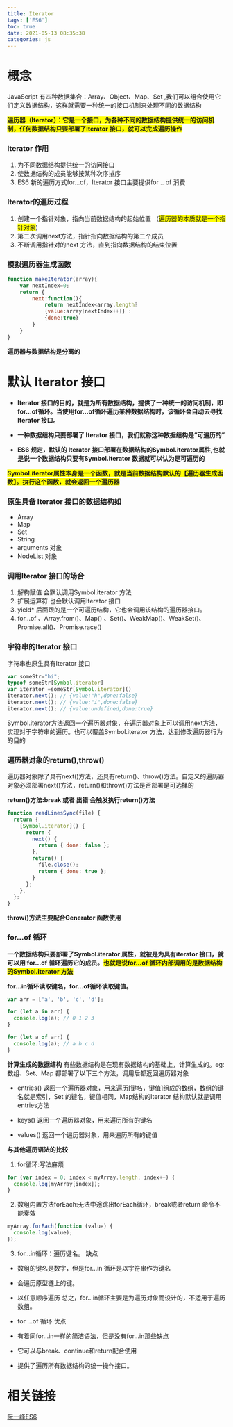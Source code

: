 ```yaml
---
title: Iterator
tags: ['ES6']
toc: true
date: 2021-05-13 08:35:38
categories: js
---
```

# 概念
JavaScript 有四种数据集合：Array、Object、Map、Set ,我们可以组合使用它们定义数据结构，这样就需要一种统一的接口机制来处理不同的数据结构

**<span style="background-color:yellow">遍历器（Iterator）：它是一个接口，为各种不同的数据结构提供统一的访问机制，任何数据结构只要部署了Iterator 接口，就可以完成遍历操作</span>**

###  Iterator 作用
1. 为不同数据结构提供统一的访问接口
2. 使数据结构的成员能够按某种次序排序
3. ES6 新的遍历方式for...of，Iterator 接口主要提供for .. of 消费

###  Iterator的遍历过程
1. 创建一个指针对象，指向当前数据结构的起始位置 （<span style="background-color:yellow">遍历器的本质就是一个指针对象</span>)
3. 第二次调用next方法，指针指向数据结构的第二个成员
4. 不断调用指针对的next 方法，直到指向数据结构的结束位置

###  模拟遍历器生成函数

```js
function makeIterator(array){
    var nextIndex=0;
    return {
        next:function(){
            return nextIndex<array.length?
            {value:array[nextIndex++]} :
            {done:true}
        }
    }
}
```
**遍历器与数据结构是分离的**

# 默认 Iterator 接口
- **Iterator 接口的目的，就是为所有数据结构，提供了一种统一的访问机制，即for...of循环。当使用for...of循环遍历某种数据结构时，该循环会自动去寻找 Iterator 接口。**

- **一种数据结构只要部署了 Iterator 接口，我们就称这种数据结构是“可遍历的”**

- **ES6 规定，默认的 Iterator 接口部署在数据结构的Symbol.iterator属性,也就是说一个数据结构只要有Symbol.iterator 数据就可以认为是可遍历的**

<span style="background-color:yellow">**Symbol.iterator属性本身是一个函数，就是当前数据结构默认的【遍历器生成函数】。执行这个函数，就会返回一个遍历器**</span>

### 原生具备 Iterator 接口的数据结构如
- Array
- Map
- Set
- String
- arguments 对象
- NodeList 对象

### 调用Iterator 接口的场合
1. 解构赋值  会默认调用Symbol.iterator 方法
2. 扩展运算符 也会默认调用Iterator 接口
3. yield* 后面跟的是一个可遍历结构，它也会调用该结构的遍历器接口。
4. for...of 、Array.from()、Map() 、Set()、WeakMap()、WeakSet()、Promise.all()、Promise.race()

### 字符串的Iterator 接口
字符串也原生具有Iterator 接口
```js
var someStr="hi";
typeof someStr[Symbol.iterator]
var iterator =someStr[Symbol.iterator]()
iterator.next(); // {value:"h",done:false}
iterator.next(); // {value:"i",done:false}
iterator.next(); // {value:undefined,done:true}
```
Symbol.iterator方法返回一个遍历器对象，在遍历器对象上可以调用next方法，实现对于字符串的遍历。也可以覆盖Symbol.iterator 方法，达到修改遍历器行为的目的

### 遍历器对象的return(),throw()
遍历器对象除了具有next()方法，还具有return()、throw()方法。自定义的遍历器对象必须部署next()方法，return()和throw()方法是否部署是可选择的

**return()方法:break 或者 出错  会触发执行return()方法**
```js
function readLinesSync(file) {
  return {
    [Symbol.iterator]() {
      return {
        next() {
          return { done: false };
        },
        return() {
          file.close();
          return { done: true };
        }
      };
    },
  };
}
```
**throw()方法主要配合Generator 函数使用**

### for...of 循环
**一个数据结构只要部署了Symbol.iterator 属性，就被是为具有iterator 接口，就可以用  for...of 循环遍历它的成员。<span style="background-color:yellow">也就是说for...of 循环内部调用的是数据结构的Symbol.iterator 方法</span>**

**for...in循环读取键名，for...of循环读取键值。**
```js
var arr = ['a', 'b', 'c', 'd'];

for (let a in arr) {
  console.log(a); // 0 1 2 3
}

for (let a of arr) {
  console.log(a); // a b c d
}
```
**计算生成的数据结构**
有些数据结构是在现有数据结构的基础上，计算生成的。eg:数组、Set、Map 都部署了以下三个方法，调用后都返回遍历器对象
- entries() 返回一个遍历器对象，用来遍历[键名，键值]组成的数组，数组的键名就是索引，Set 的键名，键值相同，Map结构的Iterator 结构默认就是调用entries方法

- keys() 返回一个遍历器对象，用来遍历所有的键名
- values() 返回一个遍历器对象，用来遍历所有的键值

**与其他遍历语法的比较**
1. for循环:写法麻烦 
```js
for (var index = 0; index < myArray.length; index++) {
  console.log(myArray[index]);
}
```

2. 数组内置方法forEach:无法中途跳出forEach循环，break或者return 命令不能奏效
```js
myArray.forEach(function (value) {
  console.log(value);
});
```

3. for...in循环：遍历键名。
缺点
- 数组的键名是数字，但是for...in 循环是以字符串作为键名
- 会遍历原型链上的键。
- 以任意顺序遍历
总之，for...in循环主要是为遍历对象而设计的，不适用于遍历数组。

- for ...of 循环
优点
- 有着同for...in一样的简洁语法，但是没有for...in那些缺点
- 它可以与break、continue和return配合使用
- 提供了遍历所有数据结构的统一操作接口。

# 相关链接
[阮一峰ES6](https://es6.ruanyifeng.com/#docs/iterator)

